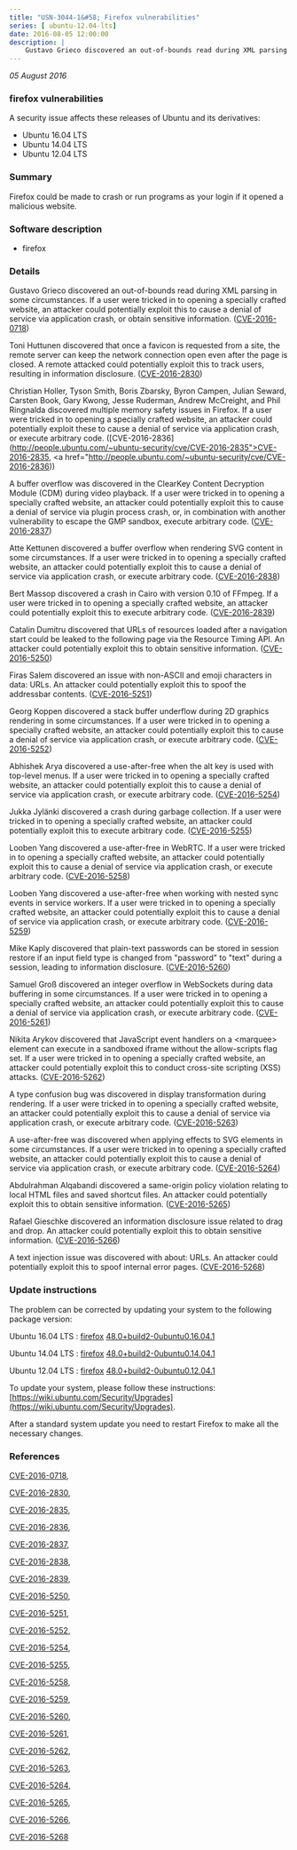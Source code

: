 ```yaml
---
title: "USN-3044-1&#58; Firefox vulnerabilities"
series: [ ubuntu-12.04-lts]
date: 2016-08-05 12:00:00
description: |
    Gustavo Grieco discovered an out-of-bounds read during XML parsing in some circumstances. If a user were tricked in to opening a specially crafted website, an attacker could potentially exploit this to cause a denial of service via application crash, or obtain sensitive information. ([CVE-2016-0718](http://people.ubuntu.com/~ubuntu-security/cve/CVE-2016-0718))
--- 
```

 
 

*05 August 2016*

### firefox vulnerabilities

A security issue affects these releases of Ubuntu and its derivatives:

* Ubuntu 16.04 LTS
* Ubuntu 14.04 LTS
* Ubuntu 12.04 LTS

### Summary

Firefox could be made to crash or run programs as your login if it opened a malicious website.

### Software description

* firefox 

### Details

Gustavo Grieco discovered an out-of-bounds read during XML parsing in some circumstances. If a user were tricked in to opening a specially crafted website, an attacker could potentially exploit this to cause a denial of service via application crash, or obtain sensitive information. ([CVE-2016-0718](http://people.ubuntu.com/~ubuntu-security/cve/CVE-2016-0718))

Toni Huttunen discovered that once a favicon is requested from a site, the remote server can keep the network connection open even after the page is closed. A remote attacked could potentially exploit this to track users, resulting in information disclosure. ([CVE-2016-2830](http://people.ubuntu.com/~ubuntu-security/cve/CVE-2016-2830))

Christian Holler, Tyson Smith, Boris Zbarsky, Byron Campen, Julian Seward, Carsten Book, Gary Kwong, Jesse Ruderman, Andrew McCreight, and Phil Ringnalda discovered multiple memory safety issues in Firefox. If a user were tricked in to opening a specially crafted website, an attacker could potentially exploit these to cause a denial of service via application crash, or execute arbitrary code. ([CVE-2016-2836](http://people.ubuntu.com/~ubuntu-security/cve/CVE-2016-2835">CVE-2016-2835</a>, <a href="http://people.ubuntu.com/~ubuntu-security/cve/CVE-2016-2836))

A buffer overflow was discovered in the ClearKey Content Decryption Module (CDM) during video playback. If a user were tricked in to opening a specially crafted website, an attacker could potentially exploit this to cause a denial of service via plugin process crash, or, in combination with another vulnerability to escape the GMP sandbox, execute arbitrary code. ([CVE-2016-2837](http://people.ubuntu.com/~ubuntu-security/cve/CVE-2016-2837))

Atte Kettunen discovered a buffer overflow when rendering SVG content in some circumstances. If a user were tricked in to opening a specially crafted website, an attacker could potentially exploit this to cause a denial of service via application crash, or execute arbitrary code. ([CVE-2016-2838](http://people.ubuntu.com/~ubuntu-security/cve/CVE-2016-2838))

Bert Massop discovered a crash in Cairo with version 0.10 of FFmpeg. If a user were tricked in to opening a specially crafted website, an attacker could potentially exploit this to execute arbitrary code. ([CVE-2016-2839](http://people.ubuntu.com/~ubuntu-security/cve/CVE-2016-2839))

Catalin Dumitru discovered that URLs of resources loaded after a navigation start could be leaked to the following page via the Resource Timing API. An attacker could potentially exploit this to obtain sensitive information. ([CVE-2016-5250](http://people.ubuntu.com/~ubuntu-security/cve/CVE-2016-5250))

Firas Salem discovered an issue with non-ASCII and emoji characters in data: URLs. An attacker could potentially exploit this to spoof the addressbar contents. ([CVE-2016-5251](http://people.ubuntu.com/~ubuntu-security/cve/CVE-2016-5251))

Georg Koppen discovered a stack buffer underflow during 2D graphics rendering in some circumstances. If a user were tricked in to opening a specially crafted website, an attacker could potentially exploit this to cause a denial of service via application crash, or execute arbitrary code. ([CVE-2016-5252](http://people.ubuntu.com/~ubuntu-security/cve/CVE-2016-5252))

Abhishek Arya discovered a use-after-free when the alt key is used with top-level menus. If a user were tricked in to opening a specially crafted website, an attacker could potentially exploit this to cause a denial of service via application crash, or execute arbitrary code. ([CVE-2016-5254](http://people.ubuntu.com/~ubuntu-security/cve/CVE-2016-5254))

Jukka Jylänki discovered a crash during garbage collection. If a user were tricked in to opening a specially crafted website, an attacker could potentially exploit this to execute arbitrary code. ([CVE-2016-5255](http://people.ubuntu.com/~ubuntu-security/cve/CVE-2016-5255))

Looben Yang discovered a use-after-free in WebRTC. If a user were tricked in to opening a specially crafted website, an attacker could potentially exploit this to cause a denial of service via application crash, or execute arbitrary code. ([CVE-2016-5258](http://people.ubuntu.com/~ubuntu-security/cve/CVE-2016-5258))

Looben Yang discovered a use-after-free when working with nested sync events in service workers. If a user were tricked in to opening a specially crafted website, an attacker could potentially exploit this to cause a denial of service via application crash, or execute arbitrary code. ([CVE-2016-5259](http://people.ubuntu.com/~ubuntu-security/cve/CVE-2016-5259))

Mike Kaply discovered that plain-text passwords can be stored in session restore if an input field type is changed from &quot;password&quot; to &quot;text&quot; during a session, leading to information disclosure. ([CVE-2016-5260](http://people.ubuntu.com/~ubuntu-security/cve/CVE-2016-5260))

Samuel Groß discovered an integer overflow in WebSockets during data buffering in some circumstances. If a user were tricked in to opening a specially crafted website, an attacker could potentially exploit this to cause a denial of service via application crash, or execute arbitrary code. ([CVE-2016-5261](http://people.ubuntu.com/~ubuntu-security/cve/CVE-2016-5261))

Nikita Arykov discovered that JavaScript event handlers on a &lt;marquee&gt; element can execute in a sandboxed iframe without the allow-scripts flag set. If a user were tricked in to opening a specially crafted website, an attacker could potentially exploit this to conduct cross-site scripting (XSS) attacks. ([CVE-2016-5262](http://people.ubuntu.com/~ubuntu-security/cve/CVE-2016-5262))

A type confusion bug was discovered in display transformation during rendering. If a user were tricked in to opening a specially crafted website, an attacker could potentially exploit this to cause a denial of service via application crash, or execute arbitrary code. ([CVE-2016-5263](http://people.ubuntu.com/~ubuntu-security/cve/CVE-2016-5263))

A use-after-free was discovered when applying effects to SVG elements in some circumstances. If a user were tricked in to opening a specially crafted website, an attacker could potentially exploit this to cause a denial of service via application crash, or execute arbitrary code. ([CVE-2016-5264](http://people.ubuntu.com/~ubuntu-security/cve/CVE-2016-5264))

Abdulrahman Alqabandi discovered a same-origin policy violation relating to local HTML files and saved shortcut files. An attacker could potentially exploit this to obtain sensitive information. ([CVE-2016-5265](http://people.ubuntu.com/~ubuntu-security/cve/CVE-2016-5265))

Rafael Gieschke discovered an information disclosure issue related to drag and drop. An attacker could potentially exploit this to obtain sensitive information. ([CVE-2016-5266](http://people.ubuntu.com/~ubuntu-security/cve/CVE-2016-5266))

A text injection issue was discovered with about: URLs. An attacker could potentially exploit this to spoof internal error pages. ([CVE-2016-5268](http://people.ubuntu.com/~ubuntu-security/cve/CVE-2016-5268)) 

### Update instructions

The problem can be corrected by updating your system to the following package version:

Ubuntu 16.04 LTS
 : [firefox](https://launchpad.net/ubuntu/+source/firefox) <span> [48.0+build2-0ubuntu0.16.04.1](https://launchpad.net/ubuntu/+source/firefox/48.0+build2-0ubuntu0.16.04.1) </span> 

Ubuntu 14.04 LTS
 : [firefox](https://launchpad.net/ubuntu/+source/firefox) <span> [48.0+build2-0ubuntu0.14.04.1](https://launchpad.net/ubuntu/+source/firefox/48.0+build2-0ubuntu0.14.04.1) </span> 

Ubuntu 12.04 LTS
 : [firefox](https://launchpad.net/ubuntu/+source/firefox) <span> [48.0+build2-0ubuntu0.12.04.1](https://launchpad.net/ubuntu/+source/firefox/48.0+build2-0ubuntu0.12.04.1) </span> 

To update your system, please follow these instructions: [https://wiki.ubuntu.com/Security/Upgrades](https://wiki.ubuntu.com/Security/Upgrades).

After a standard system update you need to restart Firefox to make all the necessary changes. 

### References

 
 [CVE-2016-0718](http://people.ubuntu.com/~ubuntu-security/cve/CVE-2016-0718), 

 [CVE-2016-2830](http://people.ubuntu.com/~ubuntu-security/cve/CVE-2016-2830), 

 [CVE-2016-2835](http://people.ubuntu.com/~ubuntu-security/cve/CVE-2016-2835), 

 [CVE-2016-2836](http://people.ubuntu.com/~ubuntu-security/cve/CVE-2016-2836), 

 [CVE-2016-2837](http://people.ubuntu.com/~ubuntu-security/cve/CVE-2016-2837), 

 [CVE-2016-2838](http://people.ubuntu.com/~ubuntu-security/cve/CVE-2016-2838), 

 [CVE-2016-2839](http://people.ubuntu.com/~ubuntu-security/cve/CVE-2016-2839), 

 [CVE-2016-5250](http://people.ubuntu.com/~ubuntu-security/cve/CVE-2016-5250), 

 [CVE-2016-5251](http://people.ubuntu.com/~ubuntu-security/cve/CVE-2016-5251), 

 [CVE-2016-5252](http://people.ubuntu.com/~ubuntu-security/cve/CVE-2016-5252), 

 [CVE-2016-5254](http://people.ubuntu.com/~ubuntu-security/cve/CVE-2016-5254), 

 [CVE-2016-5255](http://people.ubuntu.com/~ubuntu-security/cve/CVE-2016-5255), 

 [CVE-2016-5258](http://people.ubuntu.com/~ubuntu-security/cve/CVE-2016-5258), 

 [CVE-2016-5259](http://people.ubuntu.com/~ubuntu-security/cve/CVE-2016-5259), 

 [CVE-2016-5260](http://people.ubuntu.com/~ubuntu-security/cve/CVE-2016-5260), 

 [CVE-2016-5261](http://people.ubuntu.com/~ubuntu-security/cve/CVE-2016-5261), 

 [CVE-2016-5262](http://people.ubuntu.com/~ubuntu-security/cve/CVE-2016-5262), 

 [CVE-2016-5263](http://people.ubuntu.com/~ubuntu-security/cve/CVE-2016-5263), 

 [CVE-2016-5264](http://people.ubuntu.com/~ubuntu-security/cve/CVE-2016-5264), 

 [CVE-2016-5265](http://people.ubuntu.com/~ubuntu-security/cve/CVE-2016-5265), 

 [CVE-2016-5266](http://people.ubuntu.com/~ubuntu-security/cve/CVE-2016-5266), 

 [CVE-2016-5268](http://people.ubuntu.com/~ubuntu-security/cve/CVE-2016-5268)
 

